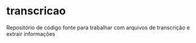 # transcricao
Repositório de código fonte para trabalhar com arquivos de transcrição e extrair informações
